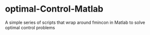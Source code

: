 # optimal-Control-Matlab
A simple series of scripts that wrap around fmincon in Matlab to solve optimal control problems

